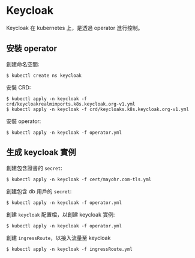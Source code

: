 # Keycloak

Keycloak 在 kubernetes 上，是透過 operator 進行控制。

## 安裝 operator

創建命名空間: 

```
$ kubectl create ns keycloak
```


安裝 CRD: 

```
$ kubectl apply -n keycloak -f crd/keycloakrealmimports.k8s.keycloak.org-v1.yml
$ kubectl apply -n keycloak -f crd/keycloaks.k8s.keycloak.org-v1.yml
```


安裝 operator:

```
$ kubectl apply -n keycloak -f operator.yml
```

## 生成 keycloak 實例

創建包含證書的 `secret`: 

```
$ kubectl apply -n keycloak -f cert/mayohr.com-tls.yml
```


創建包含 db 用戶的 `secret`: 

```
$ kubectl apply -n keycloak -f operator.yml
```


創建 `keycloak` 配置檔，以創建 keycloak 實例:

```
$ kubectl apply -n keycloak -f operator.yml
```


創建 `ingressRoute`，以接入流量至 keycloak

```
$ kubectl apply -n keycloak -f ingressRoute.yml
```
